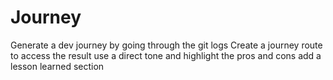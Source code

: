 # Journey
Generate a dev journey by going through the git logs
Create a journey route to access the result
use a direct tone and highlight the pros and cons
add a lesson learned section